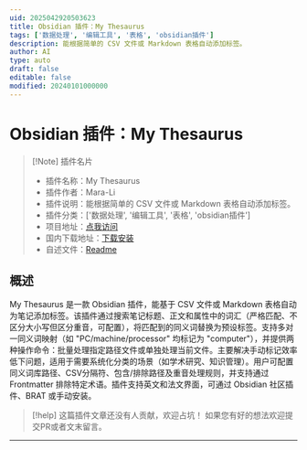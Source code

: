 ```yaml
---
uid: 2025042920503623
title: Obsidian 插件：My Thesaurus
tags: ['数据处理', '编辑工具', '表格', 'obsidian插件']
description: 能根据简单的 CSV 文件或 Markdown 表格自动添加标签。
author: AI
type: auto
draft: false
editable: false
modified: 20240101000000
---
```


# Obsidian 插件：My Thesaurus

> [!Note] 插件名片
> - 插件名称：My Thesaurus
> - 插件作者：Mara-Li
> - 插件说明：能根据简单的 CSV 文件或 Markdown 表格自动添加标签。
> - 插件分类：['数据处理', '编辑工具', '表格', 'obsidian插件']
> - 项目地址：[点我访问](https://github.com/Mara-Li/obsidian-my-thesaurus)
> - 国内下载地址：[下载安装](https://pkmer.cn/products/plugin/pluginMarket/?my-thesaurus)
> - 自述文件：[Readme](https://ghproxy.net/https://raw.githubusercontent.com/Mara-Li/obsidian-my-thesaurus/master/README.md)



## 概述

My Thesaurus 是一款 Obsidian 插件，能基于 CSV 文件或 Markdown 表格自动为笔记添加标签。该插件通过搜索笔记标题、正文和属性中的词汇（严格匹配、不区分大小写但区分重音，可配置），将匹配到的同义词替换为预设标签。支持多对一同义词映射（如 "PC/machine/processor" 均标记为 "computer"），并提供两种操作命令：批量处理指定路径文件或单独处理当前文件。主要解决手动标记效率低下问题，适用于需要系统化分类的场景（如学术研究、知识管理）。用户可配置同义词库路径、CSV分隔符、包含/排除路径及重音处理规则，并支持通过 Frontmatter 排除特定术语。插件支持英文和法文界面，可通过 Obsidian 社区插件、BRAT 或手动安装。


> [!help] 
> 这篇插件文章还没有人贡献，欢迎占坑！
> 如果您有好的想法欢迎提交PR或者文末留言。
> 

---



